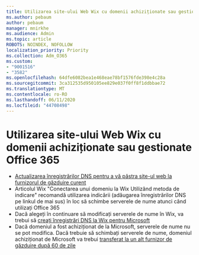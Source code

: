 ```yaml
---
title: Utilizarea site-ului Web Wix cu domenii achiziționate sau gestionate Office 365
ms.author: pebaum
author: pebaum
manager: mnirkhe
ms.audience: Admin
ms.topic: article
ROBOTS: NOINDEX, NOFOLLOW
localization_priority: Priority
ms.collection: Adm_O365
ms.custom:
- "9001516"
- "3582"
ms.openlocfilehash: 64dfe6082bea1e468eae78bf1576fde398e4c28a
ms.sourcegitcommit: 3ca312535d950105ee829e037f0ff8f1ddbbae72
ms.translationtype: MT
ms.contentlocale: ro-RO
ms.lasthandoff: 06/11/2020
ms.locfileid: "44708498"
---
```

# <a name="using-wix-website-with-office-365-purchased-or-managed-domains"></a>Utilizarea site-ului Web Wix cu domenii achiziționate sau gestionate Office 365

- [Actualizarea înregistrărilor DNS pentru a vă păstra site-ul web la furnizorul de găzduire curent](https://docs.microsoft.com/microsoft-365/admin/dns/update-dns-records-to-retain-current-hosting-provider)
- Articolul Wix "Conectarea unui domeniu la Wix Utilizând metoda de indicare" recomandă utilizarea indicării (adăugarea înregistrărilor DNS pe linkul de mai sus) în loc să schimbe serverele de nume atunci când utilizați Office 365
- Dacă alegeți în continuare să modificați serverele de nume în Wix, va trebui să [creați înregistrări DNS la Wix pentru Microsoft](https://docs.microsoft.com/microsoft-365/admin/dns/create-dns-records-at-wix?view=o365-worldwide)
- Dacă domeniul a fost achiziționat de la Microsoft, serverele de nume nu se pot modifica. Dacă trebuie să schimbați serverele de nume, domeniul achiziționat de Microsoft va trebui [transferat la un alt furnizor de găzduire după 60 de zile](https://docs.microsoft.com/microsoft-365/admin/setup/domains-faq#can-i-transfer-a-domain-i-purchased-from-microsoft-to-another-provider)